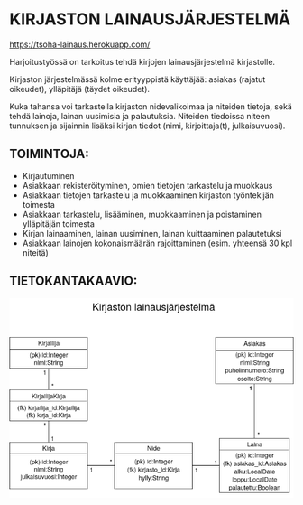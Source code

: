 # KIRJASTON LAINAUSJÄRJESTELMÄ

https://tsoha-lainaus.herokuapp.com/

Harjoitustyössä on tarkoitus tehdä kirjojen lainausjärjestelmä kirjastolle.

Kirjaston järjestelmässä kolme erityyppistä käyttäjää: asiakas (rajatut oikeudet), ylläpitäjä (täydet oikeudet).

Kuka tahansa voi tarkastella kirjaston nidevalikoimaa ja niteiden tietoja, sekä tehdä lainoja, lainan uusimisia ja palautuksia. Niteiden tiedoissa niteen tunnuksen ja sijainnin lisäksi kirjan tiedot (nimi, kirjoittaja(t), julkaisuvuosi).

## TOIMINTOJA:

  * Kirjautuminen
  * Asiakkaan rekisteröityminen, omien tietojen tarkastelu ja muokkaus
  * Asiakkaan tietojen tarkastelu ja muokkaaminen kirjaston työntekijän toimesta
  * Asiakkaan tarkastelu, lisääminen, muokkaaminen ja poistaminen ylläpitäjän toimesta
  * Kirjan lainaaminen, lainan uusiminen, lainan kuittaaminen palautetuksi
  * Asiakkaan lainojen kokonaismäärän rajoittaminen (esim. yhteensä 30 kpl niteitä)

## TIETOKANTAKAAVIO:

![Kirjaston lainausjärjestelmä](https://github.com/hmhei/Tsoha2020/blob/master/documentation/Tietokantakaavio.png)
